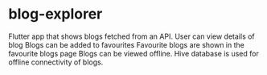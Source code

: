 # blog-explorer
Flutter app that shows blogs fetched from an API. 
User can view details of blog
Blogs can be added to favourites
Favourite blogs are shown in the favourite blogs page
Blogs can be viewed offline.
Hive database is used for offline connectivity of blogs.
